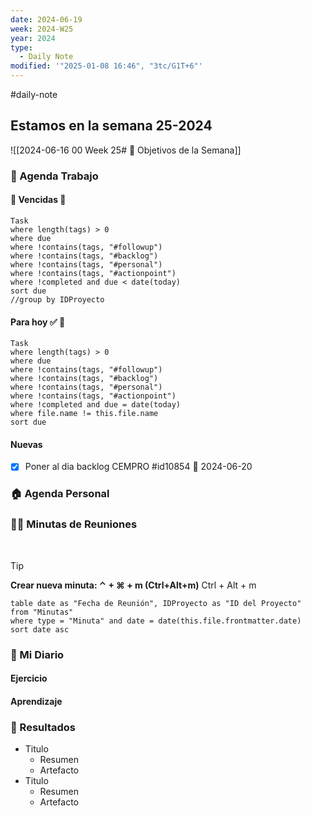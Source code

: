 ```yaml
---
date: 2024-06-19
week: 2024-W25
year: 2024
type:
  - Daily Note
modified: '"2025-01-08 16:46", "3tc/G1T+6"'
---
```

#daily-note 
## Estamos en la semana 25-2024
![[2024-06-16 00 Week 25# 🥅 Objetivos de la Semana]]

### 👷 Agenda Trabajo
#### 🚩 Vencidas 👀 
 ```dataview
Task
where length(tags) > 0
where due
where !contains(tags, "#followup")
where !contains(tags, "#backlog")
where !contains(tags, "#personal")
where !contains(tags, "#actionpoint")
where !completed and due < date(today)
sort due
//group by IDProyecto
 ```
#### Para hoy ✅ 💪
 ```dataview
Task
where length(tags) > 0
where due
where !contains(tags, "#followup")
where !contains(tags, "#backlog")
where !contains(tags, "#personal")
where !contains(tags, "#actionpoint")
where !completed and due = date(today)
where file.name != this.file.name
sort due
 ```
#### Nuevas
- [x] Poner al dia backlog CEMPRO #id10854 📅 2024-06-20

### 🏠 Agenda Personal


### 🧑‍💼 Minutas de Reuniones
 
 > [!TIP]
 > **Crear nueva minuta: ⌃ + ⌘ + m (Ctrl+Alt+m)**
 >  Ctrl + Alt + m
  
```dataview
table date as "Fecha de Reunión", IDProyecto as "ID del Proyecto"
from "Minutas"
where type = "Minuta" and date = date(this.file.frontmatter.date)
sort date asc
```


### 📘 Mi Diario

#### Ejercicio

#### Aprendizaje

### 🦄 Resultados
- Titulo
	- Resumen
	- Artefacto
- Titulo
	- Resumen
	- Artefacto

